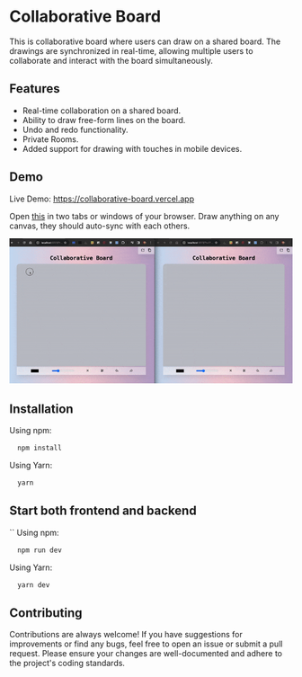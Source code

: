 # Collaborative Board

This is collaborative board where users can draw on a shared board. The drawings are synchronized in real-time, allowing multiple users to collaborate and interact with the board simultaneously.

## Features

- Real-time collaboration on a shared board.
- Ability to draw free-form lines on the board.
- Undo and redo functionality.
- Private Rooms.
- Added support for drawing with touches in mobile devices.

## Demo

Live Demo: https://collaborative-board.vercel.app

Open [this](https://collaborative-board.vercel.app?r=2342342334343) in two tabs or windows of your browser. Draw anything on any canvas, they should auto-sync with each others.

![Preview](preview.gif "Preview")

## Installation

Using npm:

```bash
  npm install
```

Using Yarn:

```bash
  yarn
```

## Start both frontend and backend

``
Using npm:

```bash
  npm run dev
```

Using Yarn:

```bash
  yarn dev
```

## Contributing

Contributions are always welcome! If you have suggestions for improvements or find any bugs, feel free to open an issue or submit a pull request. Please ensure your changes are well-documented and adhere to the project's coding standards.
